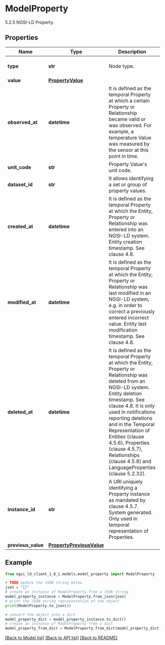 # ModelProperty

5.2.5 NGSI-LD Property. 

## Properties

Name | Type | Description | Notes
------------ | ------------- | ------------- | -------------
**type** | **str** | Node type.  | [optional] [default to 'Property']
**value** | [**PropertyValue**](PropertyValue.md) |  | [optional] 
**observed_at** | **datetime** | It is defined as the temporal Property at which a certain Property or Relationship became valid or was observed. For example, a temperature Value was measured by the sensor at this point in time.  | [optional] 
**unit_code** | **str** | Property Value&#39;s unit code.  | [optional] 
**dataset_id** | **str** | It allows identifying a set or group of property values.  | [optional] 
**created_at** | **datetime** | It is defined as the temporal Property at which the Entity, Property or Relationship was entered into an NGSI-LD system.  Entity creation timestamp. See clause 4.8.  | [optional] 
**modified_at** | **datetime** | It is defined as the temporal Property at which the Entity, Property or Relationship was last modified in an NGSI-LD system, e.g. in order to correct a previously entered incorrect value.  Entity last modification timestamp. See clause 4.8.  | [optional] 
**deleted_at** | **datetime** | It is defined as the temporal Property at which the Entity, Property or Relationship was deleted from an NGSI-LD system.  Entity deletion timestamp. See clause 4.8. It is only used in notifications reporting deletions and in the Temporal Representation of Entities (clause 4.5.6), Properties (clause 4.5.7), Relationships (clause 4.5.8) and LanguageProperties (clause 5.2.32).  | [optional] 
**instance_id** | **str** | A URI uniquely identifying a Property instance as  mandated by clause 4.5.7. System generated. Only used in temporal representation of Properties.  | [optional] [readonly] 
**previous_value** | [**PropertyPreviousValue**](PropertyPreviousValue.md) |  | [optional] 

## Example

```python
from ngsi_ld_client_1_8_1.models.model_property import ModelProperty

# TODO update the JSON string below
json = "{}"
# create an instance of ModelProperty from a JSON string
model_property_instance = ModelProperty.from_json(json)
# print the JSON string representation of the object
print(ModelProperty.to_json())

# convert the object into a dict
model_property_dict = model_property_instance.to_dict()
# create an instance of ModelProperty from a dict
model_property_from_dict = ModelProperty.from_dict(model_property_dict)
```
[[Back to Model list]](../README.md#documentation-for-models) [[Back to API list]](../README.md#documentation-for-api-endpoints) [[Back to README]](../README.md)


